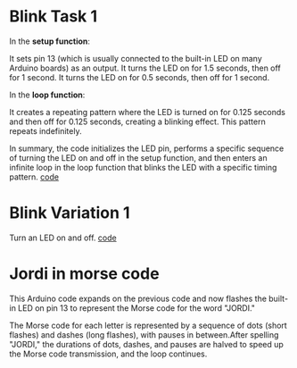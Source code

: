 # Blink Task 1
In the **setup function**:


It sets pin 13 (which is usually connected to the built-in LED on many Arduino boards) as an output.
It turns the LED on for 1.5 seconds, then off for 1 second.
It turns the LED on for 0.5 seconds, then off for 1 second.


In the **loop function**:


It creates a repeating pattern where the LED is turned on for 0.125 seconds and then off for 0.125 seconds, creating a blinking effect. This pattern repeats indefinitely.


In summary, the code initializes the LED pin, performs a specific sequence of turning the LED on and off in the setup function, and then enters an infinite loop in the loop function that blinks the LED with a specific timing pattern.
[code](https://github.com/Spaikyjordi/J25-programming-jordi/blob/main/Arduino/Blink-Task-1/Blink-Task-1.ino)
# Blink Variation 1
Turn an LED on and off. [code](https://github.com/Spaikyjordi/J25-programming-jordi/blob/main/Arduino/Blink-Variation-01/Blink-Variation-01.ino)
# Jordi in morse code
This Arduino code expands on the previous code and now flashes the built-in LED on pin 13 to represent the Morse code for the word "JORDI." 


The Morse code for each letter is represented by a sequence of dots (short flashes) and dashes (long flashes),
with pauses in between.After spelling "JORDI," the durations of dots, dashes, and pauses are halved to speed up the Morse code transmission, and the loop continues.
